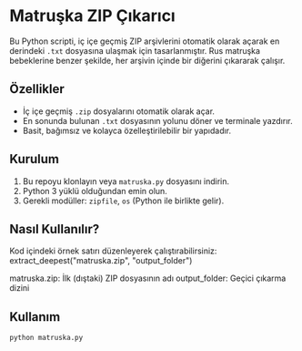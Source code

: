 # Matruşka ZIP Çıkarıcı

Bu Python scripti, iç içe geçmiş ZIP arşivlerini otomatik olarak açarak en derindeki `.txt` dosyasına ulaşmak için tasarlanmıştır. Rus matruşka bebeklerine benzer şekilde, her arşivin içinde bir diğerini çıkararak çalışır.

## Özellikler

- İç içe geçmiş `.zip` dosyalarını otomatik olarak açar.
- En sonunda bulunan `.txt` dosyasının yolunu döner ve terminale yazdırır.
- Basit, bağımsız ve kolayca özelleştirilebilir bir yapıdadır.

## Kurulum

1. Bu repoyu klonlayın veya `matruska.py` dosyasını indirin.
2. Python 3 yüklü olduğundan emin olun.
3. Gerekli modüller: `zipfile`, `os` (Python ile birlikte gelir).


## Nasıl Kullanılır?

Kod içindeki örnek satırı düzenleyerek çalıştırabilirsiniz:
extract_deepest("matruska.zip", "output_folder")

matruska.zip: İlk (dıştaki) ZIP dosyasının adı
output_folder: Geçici çıkarma dizini

## Kullanım

```bash
python matruska.py

